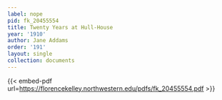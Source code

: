 ```yaml
---
label: nope
pid: fk_20455554
title: Twenty Years at Hull-House
year: '1910'
author: Jane Addams
order: '191'
layout: single
collection: documents
---
```



{{< embed-pdf url=https://florencekelley.northwestern.edu/pdfs/fk_20455554.pdf >}}
